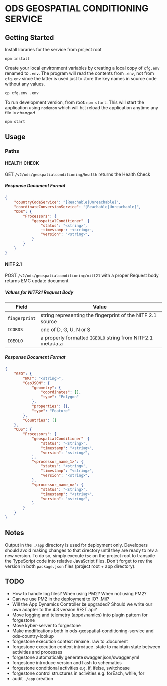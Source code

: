 # ODS GEOSPATIAL CONDITIONING SERVICE

## Getting Started

Install libraries for the service from project root

`npm install`

Create your local environment variables by creating a local copy of `cfg.env` renamed to `.env`. The program will read the contents from `.env`, not from `cfg.env` since the latter is used just to store the key names in source code without any values.

`cp cfg.env .env`


To run development version, from root: `npm start`. This will start the application using `nodemon` which will hot reload the application anytime any file is changed.

`npm start`



## Usage

### Paths

#### HEALTH CHECK
GET `/v2/ods/geospatialconditioning/health` returns the Health Check

##### Response Document Format
``` JSON
{
    "countryCodeService": "[Reachable|Unreachable]",
    "coordinateConversionService": "[Reachable|Unreachable]",
    "ODS": {
        "Processors": {
            "geospatialConditioner": {
                "status": "<string>",
                "timestamp": "<string>",
                "version": "<string>",
            }
        }
    }
}
```

#### NITF 2.1
POST `/v2/ods/geospatialconditioning/nitf21` with a proper Request body returns EMC update document

##### Values for NITF21 Request Body
| Field   | Value |
|----------|------------------------|
| `fingerprint` | string representing the fingerprint of the NITF 2.1 source |
| `ICORDS` | one of D, G, U, N or S |
| `IGEOLO` | a properly formatted `IGEOLO` string from NITF2.1 metadata |

##### Response Document Format
``` JSON
{
    "GEO": {
        "WKT": "<string>",
        "GeoJSON": {
            "geometry": {
                "coordinates": [],
                "type": "Polygon"
            },
            "properties": {},
            "type": "Feature"
        },
        "Countries": []
    },
    "ODS": {
        "Processors": {
            "geospatialConditioner": {
                "status": "<string>",
                "timestamp": "<string>",
                "version": "<string>",
            },
            "<processor_name_1>": {
                "status": "<string>",
                "timestamp": "<string>",
                "version": "<string>",
            },
            "<processor_name_n>": {
                "status": "<string>",
                "timestamp": "<string>",
                "version": "<string>",
            }
        }
    }
}
```

## Notes
Output in the `./app` directory is used for deployment only. Developers should avoid making changes to that directory until they are ready to rev a new version. To do so, simply execute `tsc` on the project root to transpile the TypeScript code into relative JavaScript files. Don't forget to rev the version in both `package.json` files (project root + app directory).

## TODO
- How to handle log files? When using PM2? When not using PM2?
- Can we use PM2 in the deployment to IO? .Mil?
- Will the App Dynamics Controller be upgraded? Should we write our own adapter to the 4.3 version REST api?
- Move logging and telemetry (appdynamics) into plugin pattern for forgestone
- Move kyber-server to forgestone
- Make modifications both in ods-geospatial-conditioning-service and ods-country-lookup
- forgestone execution context rename .raw to .document
- forgestone execution context introduce .state to maintain state between activities and processes
- forgestone automatically generate swagger.json/swagger.yml
- forgestone introduce version and hash to schematics
- forgestone conditional activities e.g. if, ifelse, switchcase
- forgestone control structures in activities e.g. forEach, while, for
- audit `./app` creation

